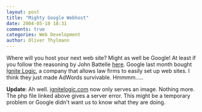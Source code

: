 ```yaml
---
layout: post
title: "Mighty Google Webhost"
date: 2004-05-10 18:31
comments: true
categories: Web Development
author: Oliver Thylmann
---
```



Where will you host your next web site? Might as well be Google! At least if you follow the reasoning by John Battelle [here](http://battellemedia.com/archives/000653.php). Google last month bought [Ignite Logic](http://www.ignitelogic.com/index.php), a company that allows law firms to easily set up web sites. I think they just made AdWords survivable. Hmmmm.....

**Update**: Ah well. [ignitelogic.com](http://www.ignitelogic.com/) now only serves an image. Nothing more. The php file linked above gives a server error. This might be a temporary problem or Google didn't want us to know what they are doing.



